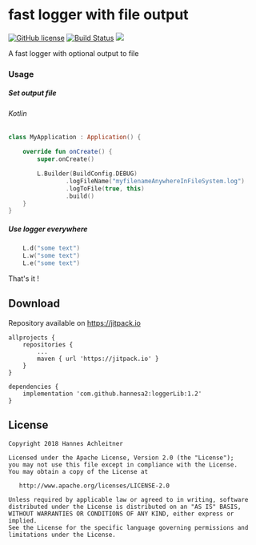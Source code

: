 # fast logger with file output

[![GitHub license](https://img.shields.io/badge/license-Apache%20Version%202.0-blue.svg)](https://github.com/sbrukhanda/fragmentviewpager/blob/master/LICENSE.txt)
[![Build Status](https://travis-ci.org/hannesa2/loggerLib.svg?branch=master)](https://travis-ci.org/hannesa2/loggerLib)
[![](https://jitpack.io/v/hannesa2/loggerLib.svg)](https://jitpack.io/#hannesa2/loggerLib)

A fast logger with optional output to file

### Usage

##### Set output file 

###### Kotlin
```Kotlin
class MyApplication : Application() {

    override fun onCreate() {
        super.onCreate()

        L.Builder(BuildConfig.DEBUG)
                .logFileName("myfilenameAnywhereInFileSystem.log")
                .logToFile(true, this)
                .build()
    }
}
```

##### Use logger everywhere
```Kotlin
    L.d("some text")
    L.w("some text")
    L.e("some text")
 ```   

That's it !

## Download 
Repository available on https://jitpack.io

```Gradle
allprojects {
    repositories {
        ...
        maven { url 'https://jitpack.io' }
    }
}
```
```Gradle
dependencies {
    implementation 'com.github.hannesa2:loggerLib:1.2' 
}

```

## License 
```
Copyright 2018 Hannes Achleitner

Licensed under the Apache License, Version 2.0 (the "License");
you may not use this file except in compliance with the License.
You may obtain a copy of the License at

   http://www.apache.org/licenses/LICENSE-2.0

Unless required by applicable law or agreed to in writing, software
distributed under the License is distributed on an "AS IS" BASIS,
WITHOUT WARRANTIES OR CONDITIONS OF ANY KIND, either express or implied.
See the License for the specific language governing permissions and
limitations under the License.
```


